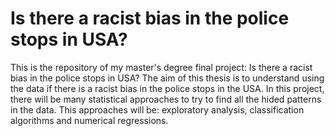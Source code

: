 # Is there a racist bias in the police stops in USA?
This is the repository of my master's degree final project: Is there a racist bias in the police stops in USA?
The aim of this thesis is to understand using the data if there is a racist bias in the police stops in the USA. 
In this project, there will be many statistical approaches to try to find all the hided patterns in the data. This approaches will be: exploratory analysis, classification algorithms and numerical regressions. 
